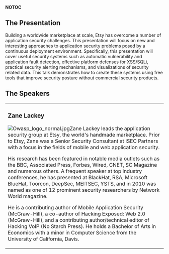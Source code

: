 <noinclude></noinclude> __NOTOC__

## The Presentation

Building a worldwide marketplace at scale, Etsy has overcome a number of
application security challenges. This presentation will focus on new and
interesting approaches to application security problems posed by a
continuous deployment environment. Specifically, this presentation will
cover useful security systems such as automatic vulnerability and
application fault detection, effective platform defenses for XSS/SQLi,
practical security alerting mechanisms, and visualizations of security
related data. This talk demonstrates how to create these systems using
free tools that improve security posture without commercial security
products.

## The Speakers

<table>

<tr>

<td>

### Zane Lackey

![Owasp_logo_normal.jpg](Owasp_logo_normal.jpg
"Owasp_logo_normal.jpg")Zane Lackey leads the application security group
at Etsy, the world's handmade marketplace. Prior to Etsy, Zane was a
Senior Security Consultant at iSEC Partners with a focus in the fields
of mobile and web application security.

His research has been featured in notable media outlets such as the BBC,
Associated Press, Forbes, Wired, CNET, SC Magazine and numerous others.
A frequent speaker at top industry conferences, he has presented at
BlackHat, RSA, Microsoft BlueHat, Toorcon, DeepSec, MEITSEC, YSTS, and
in 2010 was named as one of 12 prominent security researchers by Network
World magazine.

He is a contributing author of Mobile Application Security
(McGraw-Hill), a co-author of Hacking Exposed: Web 2.0 (McGraw-Hill),
and a contributing author/technical editor of Hacking VoIP (No Starch
Press). He holds a Bachelor of Arts in Economics with a minor in
Computer Science from the University of California, Davis.

</td>

</tr>

</table>

<noinclude></noinclude>